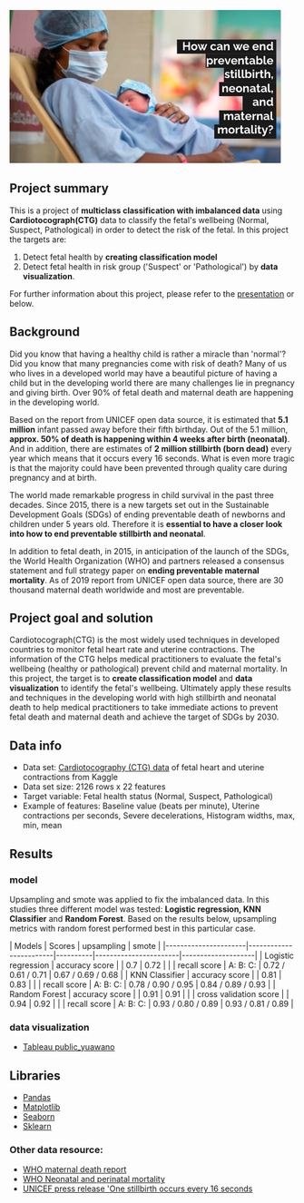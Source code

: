 ![Screenshot](images/head_pic.png)

## Project summary
This is a project of **multiclass classification with imbalanced data** using **Cardiotocograph(CTG)** data to classify the fetal's wellbeing (Normal, Suspect, Pathological) in order to detect the risk of the fetal.
In this project the targets are:
1. Detect fetal health by **creating classification model** 
2. Detect fetal health in risk group ('Suspect' or 'Pathological') by **data visualization**.

For further information about this project, please refer to the [presentation](https://docs.google.com/presentation/d/1a8GAKOVSXRye0OPvnsLM4sYUJHKMhU-R-i7Mjj1O4KE/edit#slide=id.p) or below.


## Background 
Did you know that having a healthy child is rather a miracle than 'normal'? 
Did you know that many pregnancies come with risk of death?
Many of us who lives in a developed world may have a beautiful picture of having a child but in the developing world there are many challenges lie in pregnancy and giving birth. Over 90% of fetal death and maternal death are happening in the developing world.

Based on the report from UNICEF open data source, it is estimated that **5.1 million** infant passed away before their fifth birthday. Out of the 5.1 million, **approx. 50% of death is happening within 4 weeks after birth (neonatal)**. And in addition, there are estimates of **2 million stillbirth (born dead)** every year which means that it occurs every 16 seconds. What is even more tragic is that the majority could have been prevented through quality care during pregnancy and at birth.

The world made remarkable progress in child survival in the past three decades. Since 2015, there is a new targets set out in the Sustainable Development Goals (SDGs) of ending preventable death of newborns and children under 5 years old.
Therefore it is **essential to have a closer look into how to end preventable stillbirth and neonatal**.

In addition to fetal death, in 2015, in anticipation of the launch of the SDGs, the World Health Organization (WHO) and partners released a consensus statement and full strategy paper on **ending preventable maternal mortality**. As of 2019 report from UNICEF open data source, there are 30 thousand maternal death worldwide and most are preventable.

## Project goal and solution
Cardiotocograph(CTG) is the most widely used techniques in developed countries to monitor fetal heart rate and uterine contractions. The information of the CTG helps medical practitioners to evaluate the fetal's wellbeing (healthy or pathological) prevent child and maternal mortality.
In this project, the target is to **create classification model** and **data visualization** to identify the fetal's wellbeing.
Ultimately apply these results and techniques in the developing world with high stillbirth and neonatal death to help medical practitioners to take immediate actions to prevent fetal death and maternal death and achieve the target of SDGs by 2030.


## Data info
- Data set:  [Cardiotocography (CTG) data](https://www.kaggle.com/andrewmvd/fetal-health-classification) of fetal heart and uterine contractions from Kaggle
- Data set size: 2126 rows x 22 features
- Target variable: Fetal health status (Normal, Suspect, Pathological)
- Example of features: Baseline value (beats per minute), Uterine contractions per seconds, Severe decelerations, Histogram widths, max, min, mean 


## Results
### model
Upsampling and smote was applied to fix the imbalanced data.
In this studies three different model was tested: **Logistic regression, KNN Classifier** and **Random Forest**.
Based on the results below, upsampling metrics with random forest performed best in this particular case.



| Models               | Scores                            | upsampling            | smote              |
|----------------------|------------------------|----------|-----------------------|--------------------|
| Logistic  regression | accuracy score         |          | 0.7                   | 0.72               |
|                      | recall score           | A: B: C: | 0.72 / 0.61 / 0.71    | 0.67 / 0.69 / 0.68 |
| KNN Classifier       | accuracy score         |          | 0.81                  | 0.83               |
|                      | recall score           | A: B: C: | 0.78 / 0.90 / 0.95    | 0.84 / 0.89 / 0.93 |
| Random Forest        | accuracy score         |          | 0.91                  | 0.91               |
|                      | cross validation score |          | 0.94                  | 0.92               |
|                      | recall score           | A: B: C: | 0.93 / 0.80 / 0.89    | 0.93 / 0.81 / 0.89 |

### data visualization 
- [Tableau public_yuawano](https://public.tableau.com/app/profile/yuri.awano)


## Libraries
- [Pandas](https://pandas.pydata.org/)
- [Matplotlib](https://matplotlib.org/stable/contents.html)
- [Seaborn](https://seaborn.pydata.org/)
- [Sklearn](https://scikit-learn.org/stable/)


### Other data resource:
- [WHO maternal death report](https://www.who.int/news/item/05-10-2021-new-global-targets-to-prevent-maternal-deaths)
- [WHO Neonatal and perinatal mortality](http://apps.who.int/iris/bitstream/handle/10665/43444/9241563206_eng.pdf;jsessionid=F36359625C33C27CABCEBD4D451A7C46?sequence=1)
- [UNICEF press release 'One stillbirth occurs every 16 seconds](https://www.unicef.org/press-releases/one-stillbirth-occurs-every-16-seconds-according-first-ever-joint-un-estimates)
